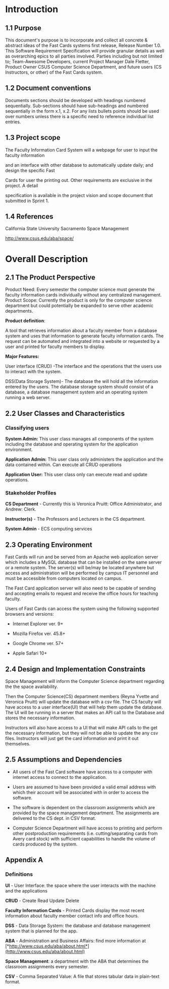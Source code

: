 
# Introduction


1.1 Purpose
-----------

This document's purpose is to incorporate and collect all concrete &
abstract ideas of the Fast Cards systems first release, Release Number
1.0. This Software Requirement Specification will provide granular
details as well as overarching epics to all parties involved. Parties
including but not limited to; Team-Awesome Developers, current Project
Manager Dale Fletter, Product Owner CSUS Computer Science Department,
and future users (CS Instructors, or other) of the Fast Cards system.

1.2 Document conventions
------------------------

Documents sections should be developed with headings numbered
sequentially. Sub-sections should have sub-headings and numbered
sequentially in the form x.1, x.2. For any lists bullets points should
be used over numbers unless there is a specific need to reference
individual list entries.

1.3 Project scope
-----------------

The Faculty Information Card System will a webpage for user to input the
faculty information

and an interface with other database to automatically update daily; and
design the specific Fast

Cards for user the printing out. Other requirements are exclusive in the
project. A detail

specification is available in the project vision and scope document that
submitted in Sprint 1.

1.4 References
--------------

California State University Sacramento Space Management

http://www.csus.edu/aba/space/

# Overall Description


2.1 The Product Perspective
---------------------------

Product Need: Every semester the computer science must generate the
faculty information cards individually without any centralized
management.\
Product Scope: Currently the product is only for the computer science
department but could potentially be expanded to serve other academic
departments.

**Product definition**:

A tool that retrieves information about a faculty member from a database
system and uses that information to generate faculty information cards.
The request can be automated and integrated into a website or requested
by a user and printed for faculty members to display.

**Major Features:**

User interface (CRUD) -The interface and the operations that the users
use to interact with the system.

DSS(Data Storage System)- The database the will hold all the information
entered by the users. The database storage system should consist of a
database, a database management system and an operating system running a
web server.

2.2 User Classes and Characteristics
-------------------------------------

### Classifying users

**System Admin:** This user class manages all components of the system
including the database and operating system for the application
environment.

**Application Admin:** This user class only administers the application
and the data contained within. Can execute all CRUD operations

**Application User:** This user class only can execute read and update
operations.

### Stakeholder Profiles

**CS Department** - Currently this is Veronica Pruitt: Office
Administrator, and Andrew: Clerk.

**Instructor(s)** - The Professors and Lecturers in the CS department.

**System Admin** - ECS computing services

2.3 Operating Environment
--------------------------

Fast Cards will run and be served from an Apache web application server
which includes a MySQL database that can be installed on the same server
or a remote system. The server(s) will be/may be located anywhere but
access and administration will be performed by campus IT personnel and
must be accessible from computers located on campus.

The Fast Card application server will also need to be capable of sending
and accepting emails to request and receive the office hours for
teaching faculty.

Users of Fast Cards can access the system using the following supported
browsers and versions:

-   Internet Explorer ver. 9+

-   Mozilla Firefox ver. 45.8+

-   Google Chrome ver. 57+

-   Apple Safari 10+

2.4 Design and Implementation Constraints
-----------------------------------------

Space Management will inform the Computer Science department regarding
the the space availability.

Then the Computer Science(CS) department members (Reyna Yvette and
Veronica Pruitt) will update the database with a csv file. The CS
faculty will have access to a user interface(UI) that will help them
update the database. The UI will be running in a server that makes an
API call to the Database and stores the necessary information.

Instructors will also have access to a UI that will make API calls to
the get the necessary information, but they will not be able to update
the any csv files. Instructors will just get the card information and
print it out themselves.

2.5 Assumptions and Dependencies
--------------------------------

-   All users of the Fast Card software have access to a computer with internet access to connect to the application.

-   Users are assumed to have been provided a valid email address with which their account will be associated with in order to access the software.

-   The software is dependent on the classroom assignments which are provided by the space management department. The assignments are delivered to the CS dept. in CSV format.

-   Computer Science Department will have access to printing and perform other postproduction requirements (i.e. cutting/separating cards from Avery card stock) with sufficient capabilities to handle the volume of cards produced by the system.

Appendix A
----------

### Definitions

**UI** - User Interface: the space where the user interacts with the
machine and the applications

**CRUD** - Create Read Update Delete

**Faculty Information Cards** - Printed Cards display the most recent
information about faculty member contact info and office hours.

**DSS** - Data Storage System: the database and database management
system that is planned for the app.

**ABA** - Administration and Business Affairs: find more information at
[*http://www.csus.edu/aba/about.html*](http://www.csus.edu/aba/about.html)

**Space Management**: a department with the ABA that determines the
classroom assignments every semester.

**CSV** - Comma Separated Value: A file that stores tabular data in
plain-text format.
